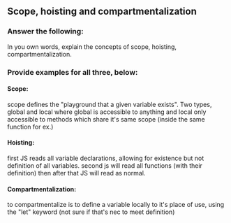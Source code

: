 ## Scope, hoisting and compartmentalization

### Answer the following:
In you own words, explain the concepts of scope, hoisting, compartmentalization.


### Provide examples for all three, below:

#### Scope:
scope defines the "playground that a given variable exists".  Two types, global and local where global is accessible to anything and local only accessible to methods which share it's same scope (inside the same function for ex.)

#### Hoisting:
first JS reads all variable declarations, allowing for existence but not definition of all variables. second js will read all
functions (with their definition) then after that JS will read as normal.

#### Compartmentalization:
to compartmentalize is to define a variable locally to it's place of use, using the "let" keyword (not sure if that's nec to meet definition)